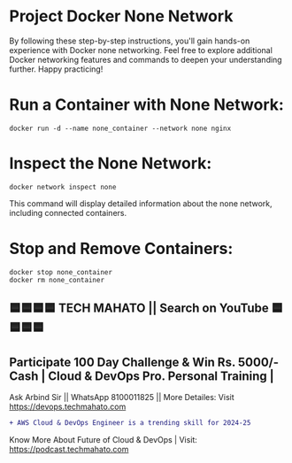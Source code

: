 # Project Docker None Network
By following these step-by-step instructions, you'll gain hands-on experience with Docker none networking. Feel free to explore additional Docker networking features and commands to deepen your understanding further. Happy practicing!

# Run a Container with None Network:
    docker run -d --name none_container --network none nginx

# Inspect the None Network:
    docker network inspect none
This command will display detailed information about the none network, including connected containers.

# Stop and Remove Containers:
    docker stop none_container
    docker rm none_container


## 🟦🟦🟦🟦 TECH MAHATO || Search on YouTube 🟦🟦🟦🟦
## Participate 100 Day Challenge & Win Rs. 5000/- Cash | Cloud & DevOps Pro. Personal Training |
Ask Arbind Sir || WhatsApp 8100011825 || More Detailes: Visit https://devops.techmahato.com


```diff
+ AWS Cloud & DevOps Engineer is a trending skill for 2024-25 
```
Know More About Future of Cloud & DevOps | Visit: https://podcast.techmahato.com